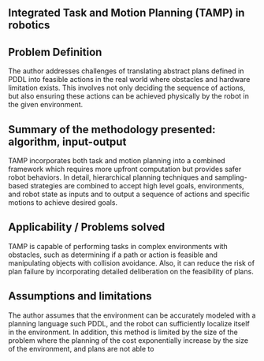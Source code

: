 ## Integrated Task and Motion Planning (TAMP) in robotics

## Problem Definition
The author addresses challenges of translating abstract plans defined in PDDL into feasible actions in the real world where obstacles and hardware limitation exists. This involves not only deciding the sequence of actions, but also ensuring these actions can be achieved physically by the robot in the given environment. 

## Summary of the methodology presented: algorithm, input-output
TAMP incorporates both task and motion planning into a combined framework which requires more upfront computation but provides safer robot behaviors. In detail, hierarchical planning techniques and sampling-based strategies are combined to accept high level goals, environments, and robot state as inputs and to output a sequence of actions and specific motions to achieve desired goals.

## Applicability / Problems solved
TAMP is capable of performing tasks in complex environments with obstacles, such as determining if a path or action is feasible and manipulating objects with collision avoidance. Also, it can reduce the risk of plan failure by incorporating detailed deliberation on the feasibility of plans.
## Assumptions and limitations
The author assumes that the environment can be accurately modeled with a planning language such PDDL, and the robot can sufficiently localize itself in the environment. In addition, this method is limited by the size of the problem where the planning of the cost exponentially increase by the size of the environment, and plans are not able to
